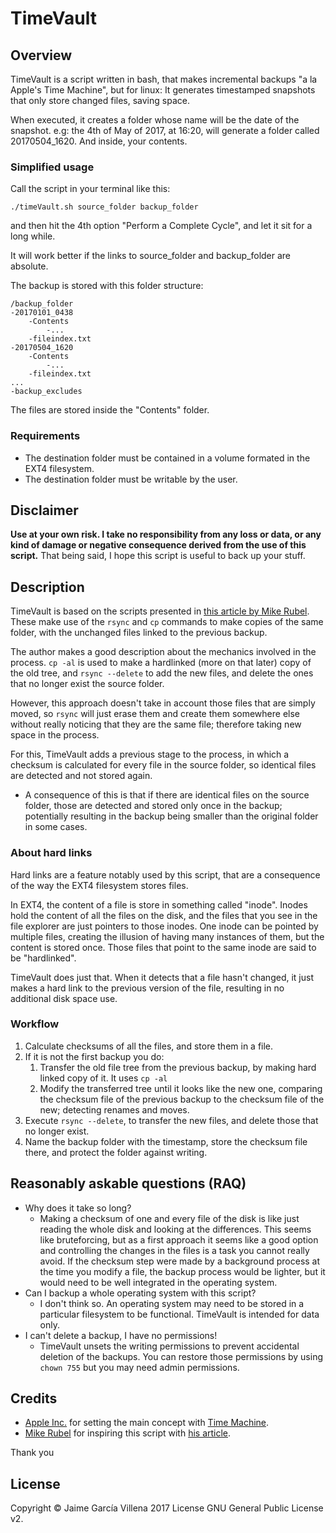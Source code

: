 # TimeVault

## Overview

TimeVault is a script written in bash, that makes incremental backups "a la Apple's Time Machine", but for linux: It generates timestamped snapshots that only store changed files, saving space.

When executed, it creates a folder whose name will be the date of the snapshot. e.g: the 4th of May of 2017, at 16:20, will generate a folder called 20170504_1620. And inside, your contents.

### Simplified usage

Call the script in your terminal like this:

```
./timeVault.sh source_folder backup_folder
```

and then hit the 4th option "Perform a Complete Cycle", and let it sit for a long while.

It will work better if the links to source_folder and backup_folder are absolute.

The backup is stored with this folder structure:

```
/backup_folder
-20170101_0438
	-Contents
    	-...
    -fileindex.txt
-20170504_1620
	-Contents
    	-...
    -fileindex.txt
...
-backup_excludes
```

The files are stored inside the "Contents" folder.

### Requirements

* The destination folder must be contained in a volume formated in the EXT4 filesystem.
* The destination folder must be writable by the user.

## Disclaimer

**Use at your own risk. I take no responsibility from any loss or data, or any kind of damage or negative consequence derived from the use of this script.** That being said, I hope this script is useful to back up your stuff.

## Description

TimeVault is based on the scripts presented in [this article by Mike Rubel](http://www.mikerubel.org/computers/rsync_snapshots/). These make use of the ```rsync``` and ```cp``` commands to make copies of the same folder, with the unchanged files linked to the previous backup.

The author makes a good description about the mechanics involved in the process. ```cp -al``` is used to make a hardlinked (more on that later) copy of the old tree, and ```rsync --delete``` to add the new files, and delete the ones that no longer exist the source folder.

However, this approach doesn't take in account those files that are simply moved, so ```rsync``` will just erase them and create them somewhere else without really noticing that they are the same file; therefore taking new space in the process.

For this, TimeVault adds a previous stage to the process, in which a checksum is calculated for every file in the source folder, so identical files are detected and not stored again.
* A consequence of this is that if there are identical files on the source folder, those are detected and stored only once in the backup; potentially resulting in the backup being smaller than the original folder in some cases.


### About hard links

Hard links are a feature notably used by this script, that are a consequence of the way the EXT4 filesystem stores files.

In EXT4, the content of a file is store in something called "inode". Inodes hold the content of all the files on the disk, and the files that you see in the file explorer are just pointers to those inodes. One inode can be pointed by multiple files, creating the illusion of having many instances of them, but the content is stored once. Those files that point to the same inode are said to be "hardlinked".

TimeVault does just that. When it detects that a file hasn't changed, it just makes a hard link to the previous version of the file, resulting in no additional disk space use.

### Workflow

1. Calculate checksums of all the files, and store them in a file.
2. If it is not the first backup you do:
	1. Transfer the old file tree from the previous backup, by making hard linked copy of it. It uses ```cp -al```
	2. Modify the transferred tree until it looks like the new one, comparing the checksum file of the previous backup to the checksum file of the new; detecting renames and moves.
3. Execute ```rsync --delete```, to transfer the new files, and delete those that no longer exist.
4. Name the backup folder with the timestamp, store the checksum file there, and protect the folder against writing.

## Reasonably askable questions (RAQ)

* Why does it take so long?
	* Making a checksum of one and every file of the disk is like just reading the whole disk and looking at the differences. This seems like bruteforcing, but as a first approach it seems like a good option and controlling the changes in the files is a task you cannot really avoid. If the checksum step were made by a background process at the time you modify a file, the backup process would be lighter, but it would need to be well integrated in the operating system.
* Can I backup a whole operating system with this script?
	* I don't think so. An operating system may need to be stored in a particular filesystem to be functional. TimeVault is intended for data only.
* I can't delete a backup, I have no permissions!
	* TimeVault unsets the writing permissions to prevent accidental deletion of the backups. You can restore those permissions by using ```chown 755``` but you may need admin permissions.

## Credits

* [Apple Inc.](https://www.apple.com/) for setting the main concept with [Time Machine][TimeLink].
* [Mike Rubel](http://www.mikerubel.org/) for inspiring this script with [his article](http://www.mikerubel.org/computers/rsync_snapshots/).

Thank you

## License

Copyright © Jaime García Villena 2017
License GNU General Public License v2.

[TimeLink]: https://en.wikipedia.org/wiki/Time_Machine_(macOS)
